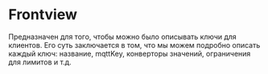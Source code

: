 # Frontview

Предназначен для того, чтобы можно было описывать ключи для клиентов. Его суть заключается в том, что мы можем подробно описать каждый ключ: название, mqttKey, конверторы значений, ограничения для лимитов и т.д.